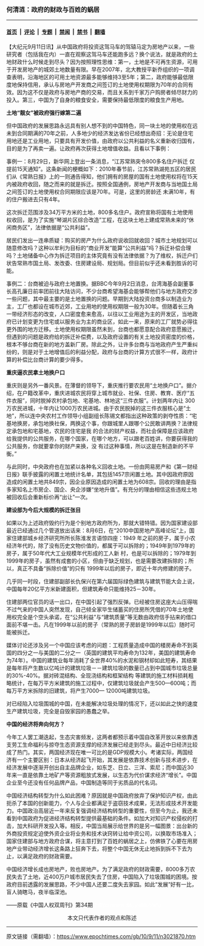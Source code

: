 ### 何清涟：政府的财政与百姓的蜗居

---

#### [首页](../../../..?n3021870) &nbsp;|&nbsp; [评论](../../../../../epoch-comment?n3021870) &nbsp;|&nbsp; [专题](../../../../../epoch-special?n3021870) &nbsp;|&nbsp; [禁闻](../../../../../epoch-news?n3021870) &nbsp;|&nbsp; [禁书](../../../../../books?n3021870) &nbsp;|&nbsp; [翻墙](https://github.com/gfw-breaker/nogfw/blob/master/README.md?n3021870)


<div class="post_content" id="artbody" itemprop="articleBody">
 <!-- article content begin -->
 <p>
  【大纪元9月11日讯】从中国政府将投资这驾马车的驾辕马定为房地产以来，一些研究者（包括我在内）一直在观察这驾马车还能跑多远？换个说法，就是政府的土地财政什么时候走到尽头？因为按照理性思维：第一，土地是不可再生资源，可用于开发房地产的城郊土地数量有限。早在2007年，北大教授平新乔组织的一项调查表明，沿海地区的可用土地资源最多能够维持3至5年；第二，政府能够最低限度地保持信用，承认与房地产开发商之间签订的土地使用权期限为70年的合同有效。因为这不仅是政府与房地产商的交易，而且关系到千家万户购房者倾尽财力的投入。第三，中国为了自身的粮食安全，需要保持最低限度的粮食生产用地。
 </p>
 <p>
  <b>
   土地“靓女”被政府强行嫁第二遍
  </b>
 </p>
 <p>
  但中国政府的发展思路永远具有别人想不到的中国特色，同一块土地的使用权在远未到合同期满的70年之前，人多地少的经济发达省份已经想出奇招：无论是住宅用地还是工业用地，只要具有开发价值，由政府以公共利益的名义重新收归国有，目的是为了再卖一遍。让政府再次获得土地增值收益。且看以下事例：
 </p>
 <p>
  事例一：8月29日，新华网上登出一条消息，“江苏常熟突令800多名住户拆迁 仅提前15天通知”。这条新闻的梗概如下：2010年春节前，江苏常熟湖苑五区的居民们从《常熟日报》上的一则通告得知，他们拥有的房屋的国有土地使用权将在15天内被政府收回，随之而来的就是拆迁。按照全国通例，房地产开发商与当地国土局之间签订的土地使用权合同期限应该是70年。可是，这里的房龄还 未满10年，有的住户搬进去只有4年。
 </p>
 <p>
  这次拆迁范围涉及34万平方米的土地，800多名住户。政府宣称将国有土地使用权收回，是为了实施“琴湖片区综合改造”工程，在这块土地上建成常熟未来的“休闲商务区”，法律依据是“公共利益”。
 </p>
 <p>
  居民们发出一连串质疑：购买的房产为什么政府说收回就收回？城市土地规划可以随意修改吗？这种以牟利为目标的“商业开发”能算“公共利益”吗？拆迁补偿合理吗？土地储备中心作为拆迁项目的主体究竟有没有法律依据？为了维权，拆迁户们状告常熟市国土局、发改委、住房建设局、规划局。但目前似乎还未看到胜诉的可能。
 </p>
 <p>
  事例二：台商被迫与政府土地置换。据BBC今年9月2日消息，台湾海基会副董事长高孔廉日前率团前往大陆访问，不少台商希望海基会能够帮他们与地方政府交涉一些问题，其中最主要的是土地置换的问题。早期到大陆投资台商多以制造业为主，工厂也都设在城市近郊，工业用地的使用权期限一般为30年。但随着长三角一带经济形态的改变，人口密度愈来愈高，以往以工业用途为主的开发区，当地政府已计划变更为住宅或以服务业为主的商业区，如此一来，原来的工厂就势必得往更外围的地方迁移。土地使用权期限虽然未到，台商也都愿意配合政府意愿搬迁，但遇到的问题是政府给的拆迁补偿费，以及政府设置的有关土地投资密度的价格，根本不够台商在新的地方盖新厂房。除此之外，让许多台商与当地政府产生严重纠纷的，则是对于土地增值后的利益分配，政府与台商的计算方式很不一样，政府计算的补偿比台商计算的要少得多。
 </p>
 <p>
  <b>
   重庆逼农民拿土地换户口
  </b>
 </p>
 <p>
  重庆则是另外一番风景。在薄督的领导下，重庆推行要农民用“土地换户口”。据介绍，在户籍改革中，重庆进城农民将穿上城市就业、社保、住房、教育、医疗“五件衣服”，同时脱掉农村承包地、宅基地、林地这“三件衣服”。计划两年内让 300万农民进城，十年内让1000万农民进城。由于农民脱掉的这三件衣服核心是“土地”，所以连中央农村工作领导小组副组长陈锡文都指出这种政策的剥夺性质：“宅基地换房，承包地换社保，两换这个事，你跟城里人跟哪个公民敢讲两换？法律规定承包地和宅基地，农民的住宅是我 的合法的财产权益，而社会保障是应该政府给我提供的公共服务，在哪个国家，在哪个地方，可以跟老百姓讲，你要获得我的公共服务，你就要拿你的财产来换，没 有过这种事情，所以这是在制造新的不平衡。”
 </p>
 <p>
  与此同时，中央政府也在加紧以各种名义回收土地。一份由网易房产和《第一财经日报》联手披露的闲置土地统计名单，其包括1457宗闲置土地。其中因政府原因造成的闲置土地共849宗，因企业原因造成的闲置土地为608宗。回收的理由是指多家知名上市房企、国企、央企涉嫌“坐地升值”。有充分的理由相信这些违规土地被回收后会重新标价再“出让”一次。
 </p>
 <p>
  <b>
   建设部为今后大规模的拆迁张目
  </b>
 </p>
 <p>
  如果以为上述政府毁约行为是个别地方政府所为，那就大错特错。因为国家建设部最近已经通过几个管道放出话来：8月6日，在“2010中国房地产高峰论坛”上，国家住建部城乡经济研究所所长陈淮发言语惊四座：1949 年之前的房子，属于小农经济年代的，除了没有历史文物价值的，都属于可以拆除的；1949年到1979年的房子，属于50年代大工业规模年代形成的工人新 村，也是可以拆除的；1979年到1999年的房子，虽然有成套的小区，但由于缺乏规划，也是需要改建拆除的；所以，真正不具备“拆除价值”的只有 1999年以后的房子，即近十年内修建的房子。
 </p>
 <p>
  几乎同一时段，住建部副部长仇保兴在第六届国际绿色建筑与建筑节能大会上说，中国每年20亿平方米新建面积，但建筑寿命只能维持25－30年。
 </p>
 <p>
  住建部两位官员的话一出口，在中国引起了强烈反弹。已经被住房这座大山压得喘不过气来的中国人突然发现，自己倾全家毕生储蓄买的住房所凭借的70年土地使用权完全是个空头承诺，在“公共利益”与“建筑质量”等无数由政府信手拈来的借口面前不堪一击。凡在1999年以前的房子（常熟的房子房龄是1999年以后）随时可能被拆迁。
 </p>
 <p>
  媒体讨论还涉及另一个中国应该考虑的问题：工程质量造成中国的楼房寿命不到英国的四分之一与美国的二分之一（英国的建筑平均寿命为132年，美国的建筑寿命为74年）。中国的建筑业每年消耗了全世界40%的水泥和钢材却如此短寿，其结果是每年将产生数以亿吨计的建筑垃圾－－建筑垃圾的数量已占到中国城市垃圾总量的30%-40%。据对砖混结构、全现浇结构和框架结构 等建筑的施工材料损耗粗略统计，在每万平方米建筑的施工过程中，仅建筑垃圾就会产生500—600吨；而每万平方米拆除的旧建筑，将产生7000— 12000吨建筑垃圾。
 </p>
 <p>
  对已经陷入垃圾围城的中国，在未能解决垃圾处理的情况下，还以如此之快的速度生产建筑垃圾，完全是自毁家园的愚蠢之举。
 </p>
 <p>
  <b>
   中国的经济将奔向何方？
  </b>
 </p>
 <p>
  今年工人罢工潮迭起，生态灾害频发，这两者都预示着中国自改革开放以来依靠透支劳工生命福利与掠夺生态资源支撑的经济发展已经走到尽头。最近中日经济比较成了热门。其实，两国经济现在唯一可比的是GDP规模大小。考诸实际，两国经济有一个主要区别：日本从经济起飞开始，其发展是依靠技术创新与技术进步，在经济发展中逐渐开创出自主品牌企业，如东芝、日立、三洋、索尼；而中国近30年来一直是依靠土地矿产等资源粗放式发展，以生态为代价谋求经济“增长”。中国企业至今还没有任何品牌产品，中国制造等同于劣质品的代名词。
 </p>
 <p>
  中国经济结构转型为什么如此困难？原因就是中国政府放弃了保护知识产权，由此扼杀了本国的创新能力，个人与企业都满足于盗窃技术成果，无法形成技术开发能力。中国政治高层近一年来反复强调经济结构转型的重要性，但至今为止，我还未看到中国政府为促进经济结构转型提供最基础的条件。如加大对知识产权侵权的打击，加大科研开发投入等。相反，中国当局展示给世界的是另一幅图景：出台新的外商投资规定迫使外资企业将业务和技术诀窍转让给中资公司，以换取市场准入；国家住建部与地方政府合谋，将主意打到了百姓的蜗居之上，仿佛铁了心要在用房地产业带动经济增长这条路上狂奔下去，将整个中国无休无止地拆到拆不下去为止，以满足政府的财政需要。
 </p>
 <p>
  中国经济增长成也房地产，败也房地产。为了满足政府的财政需要，8000多万农民失去了土地，近400万户城市居民失去了住房，中国陷入了垃圾围城的困境。按政府目前透露的发展思路，不少中国人还要二度失去家园。如此“发展”好有一比，盲人骑瞎马，夜半临深池。
 </p>
 <p>
  <p>
   ——原载《中国人权双周刊》第34期
   <font color="#ffffff">
    (http://www.dajiyuan.com)
   </font>
   <br/>
   <center>
    <font class="GY13">
     本文只代表作者的观点和陈述
    </font>
   </center>
  </p>
  <!-- article content end -->
  <div id="below_article_ad">
  </div>
 </p>
</div>


---

原文链接（需翻墙）：https://www.epochtimes.com/gb/10/9/11/n3021870.htm